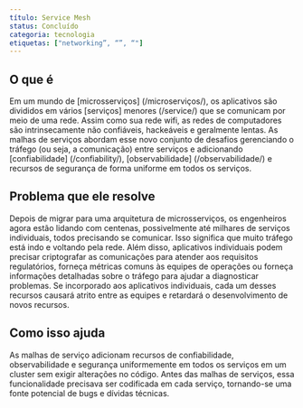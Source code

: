 ```yaml
---
título: Service Mesh
status: Concluído
categoria: tecnologia
etiquetas: ["networking”, “”, “"]
---
```


## O que é

Em um mundo de [microsserviços] (/microserviços/), os aplicativos são divididos em vários [serviços] menores (/service/) que se comunicam por meio de uma rede. 
Assim como sua rede wifi, as redes de computadores são intrinsecamente não confiáveis, hackeáveis e geralmente lentas. 
As malhas de serviços abordam esse novo conjunto de desafios gerenciando o tráfego (ou seja, a comunicação) entre serviços e 
adicionando [confiabilidade] (/confiability/), [observabilidade] (/observabilidade/) e recursos de segurança de forma uniforme em todos os serviços.

## Problema que ele resolve

Depois de migrar para uma arquitetura de microsserviços, os engenheiros agora estão lidando com centenas, 
possivelmente até milhares de serviços individuais, todos precisando se comunicar. 
Isso significa que muito tráfego está indo e voltando pela rede. 
Além disso, aplicativos individuais podem precisar criptografar as comunicações para atender aos requisitos regulatórios, 
forneça métricas comuns às equipes de operações ou forneça informações detalhadas sobre o tráfego para ajudar a diagnosticar problemas. 
Se incorporado aos aplicativos individuais, 
cada um desses recursos causará atrito entre as equipes e retardará o desenvolvimento de novos recursos.

## Como isso ajuda

As malhas de serviço adicionam recursos de confiabilidade, observabilidade e segurança 
uniformemente em todos os serviços em um cluster sem exigir alterações no código. 
Antes das malhas de serviços, essa funcionalidade precisava ser codificada em cada serviço, 
tornando-se uma fonte potencial de bugs e dívidas técnicas.
